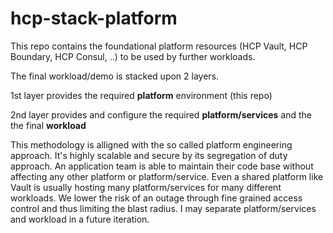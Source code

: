 # hcp-stack-platform

This repo contains the foundational platform resources (HCP Vault, HCP Boundary, HCP Consul, ..) to be used by further workloads. 

The final workload/demo is stacked upon 2 layers.

1st layer provides the required **platform** environment (this repo) 

2nd layer provides and configure the required **platform/services** and the the final **workload**


This methodology is alligned with the so called platform engineering approach. It's highly scalable and secure by its segregation of duty approach. An application team is able to maintain their code base without affecting any other platform or platform/service. Even a shared platform like Vault is usually hosting many platform/services for many different workloads. We lower the risk of an outage through fine grained access control and thus limiting the blast radius. I may separate platform/services and workload in a future iteration.      

